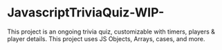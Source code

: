 # JavascriptTriviaQuiz-WIP-

This project is an ongoing trivia quiz, customizable with timers, players & player details. This project uses JS Objects, Arrays, cases, and more. 
